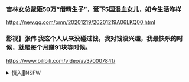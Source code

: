 ### 吉林女总裁砸50万“借精生子”，诞下5国混血女儿，如今生活咋样
https://new.qq.com/omn/20201219/20201219A06LKQ00.html

### 影视】张伟 我这个人从来没碰过钱，我对钱没兴趣，我最快乐的时候，就是每个月赚91块等时候。
https://www.bilibili.com/video/av370007841/

<details><summary>慎入🔞NSFW</summary>

Not Safe For Work
<img src="https://upload.wikimedia.org/wikipedia/commons/thumb/d/d3/Biohazard_Symbol_Specification.png/210px-Biohazard_Symbol_Specification.png">

<details><summary><b>风险自理Use At Your Own Risk🈲</summary>

### 压制负面新闻：机密文件揭露zg如何c纵疫情舆l
https://cn.nytimes.com/china/20201219/china-coronavirus-censorship/

</details>
</details>
